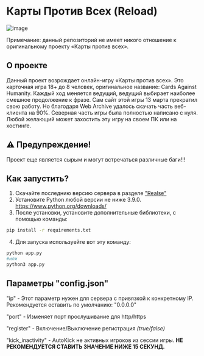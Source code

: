 # Карты Против Всех (Reload)

![image](https://github.com/DmitrySenpai/Cardsvs-Reload/assets/2939460/cf9f732e-ecc5-4a97-b85e-75ebfd0ab131)

Примечание: данный репозиторий не имеет никого отношение к оригинальному проекту «Карты против всех».

## О проекте
Данный проект возрождает онлайн-игру «Карты против всех». Это карточная игра 18+ до 8 человек, оригинальное название: Cards Against Humanity. Каждый ход меняется ведущий, ведущий выбирает наиболее смешное продолжение к фразе.
Сам сайт этой игры 13 марта прекратил свою работу. Но благодаря Web Archive удалось скачать часть веб-клиента на 90%. Северная часть игры была полностью написано с нуля. Любой желающий может захостить эту игру на своем ПК или на хостинге.

## ⚠️ **Предупреждение!**
Проект еще является сырым и могут встречаться различные баги!!!


## Как запустить?

1. Скачайте последнию версию сервера в разделе ["Realse"](https://github.com/DmitrySenpai/Cardsvs-Reload/releases)
2. Установите Python любой версии не ниже 3.9.0. https://www.python.org/downloads/
3. После установки, установите дополнительные библиотеки, с помощью команды:
```bash
pip install -r requirements.txt
```
4. Для запуска используейте вот эту команду:
```bash
python app.py
#или
python3 app.py
```

## Параметры "config.json"

"ip" - Этот параметр нужен для сервера с привязкой к конкретному IP. Рекомендуется оставить по умолчанию: "0.0.0.0" 

"port" - Изменяет порт прослушивание для http/https

"register" - Включение/Выключение регистрация *(true/false)*

"kick_inactivity" - AutoKick не активных игроков из сессии игры. **НЕ РЕКОМЕНДУЕТСЯ СТАВИТЬ ЗНАЧЕНИЕ НИЖЕ 15 СЕКУНД.**
